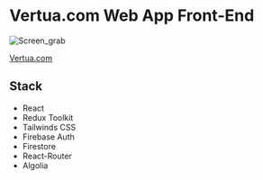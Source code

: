 # Vertua.com Web App Front-End

![Screen_grab](Screen_grab.png)

[Vertua.com](https://www.vertua.com)

## Stack

- React
- Redux Toolkit
- Tailwinds CSS
- Firebase Auth
- Firestore 
- React-Router
- Algolia

